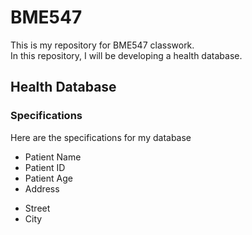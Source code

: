 # BME547

This is my repository for BME547 classwork.<br>
In this repository, I will be developing a health database.

## Health Database
### Specifications
Here are the specifications for my database
* Patient Name
* Patient ID
* Patient Age
* Address
- Street
- City
